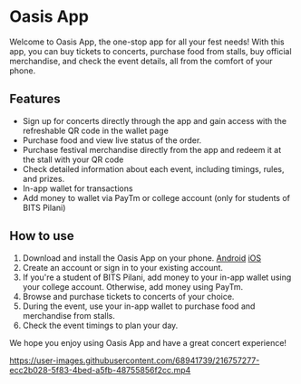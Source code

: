 # Oasis App

Welcome to Oasis App, the one-stop app for all your fest needs! With this app, you can buy tickets to concerts, purchase food from stalls, buy official merchandise, and check the event details, all from the comfort of your phone.

## Features
- Sign up for concerts directly through the app and gain access with the refreshable QR code in the wallet page
- Purchase food and view live status of the order.
- Purchase festival merchandise directly from the app and redeem it at the stall with your QR code 
- Check detailed information about each event, including timings, rules, and prizes.
- In-app wallet for transactions 
- Add money to wallet via PayTm or college account (only for students of BITS Pilani)

## How to use
1. Download and install the Oasis App on your phone. [Android](https://play.google.com/store/apps/details?id=com.dvm.oasis2k22&pli=1)     [iOS](https://apps.apple.com/us/app/oasis-2022/id6444257566?platform=iphone)
2. Create an account or sign in to your existing account.
3. If you're a student of BITS Pilani, add money to your in-app wallet using your college account. Otherwise, add money using PayTm.
4. Browse and purchase tickets to concerts of your choice.
5. During the event, use your in-app wallet to purchase food and merchandise from stalls.
6. Check the event timings to plan your day.

We hope you enjoy using Oasis App and have a great concert experience!



https://user-images.githubusercontent.com/68941739/216757277-ecc2b028-5f83-4bed-a5fb-48755856f2cc.mp4

